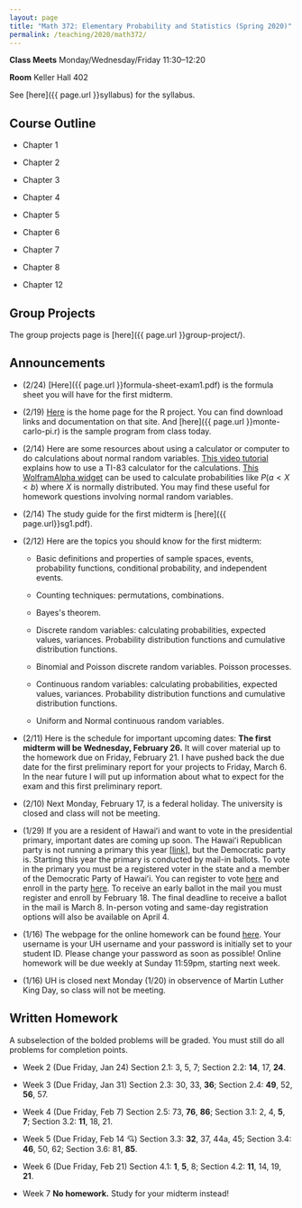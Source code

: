 ```yaml
---
layout: page
title: "Math 372: Elementary Probability and Statistics (Spring 2020)"
permalink: /teaching/2020/math372/
---
```


**Class Meets** Monday/Wednesday/Friday 11:30–12:20

**Room** Keller Hall 402

See [here]({{ page.url }}syllabus) for the syllabus.

Course Outline
------

* Chapter 1

* Chapter 2

* Chapter 3

* Chapter 4

* Chapter 5

* Chapter 6

* Chapter 7

* Chapter 8

* Chapter 12

Group Projects
-----

The group projects page is [here]({{ page.url }}group-project/).

Announcements
-------------

* (2/24) [Here]({{ page.url }}formula-sheet-exam1.pdf) is the formula sheet you will have for the first midterm.

* (2/19) [Here](https://www.r-project.org/) is the home page for the R project. You can find download links and documentation on that site. And [here]({{ page.url }}monte-carlo-pi.r) is the sample program from class today.

* (2/14) Here are some resources about using a calculator or computer to do calculations about normal random variables. [This video tutorial](https://www.youtube.com/watch?v=6kPmX3nNlyw) explains how to use a TI-83 calculator for the calculations. [This WolframAlpha widget](https://www.wolframalpha.com/widgets/gallery/view.jsp?id=98b17f068d5d9b7668e19fb8ae470841) can be used to calculate probabilities like $P(a < X  < b)$ where $X$ is normally distributed. You may find these useful for homework questions involving normal random variables.

* (2/14) The study guide for the first midterm is [here]({{ page.url}}sg1.pdf).

* (2/12) Here are the topics you should know for the first midterm:

    * Basic definitions and properties of sample spaces, events, probability functions, conditional probability, and independent events.

    * Counting techniques: permutations, combinations.

    * Bayes's theorem.

    * Discrete random variables: calculating probabilities, expected values, variances. Probability distribution functions and cumulative distribution functions.

    * Binomial and Poisson discrete random variables. Poisson processes.

    * Continuous random variables: calculating probabilities, expected values, variances. Probability distribution functions and cumulative distribution functions.

    * Uniform and Normal continuous random variables.


* (2/11) Here is the schedule for important upcoming dates: **The first midterm will be Wednesday, February 26.** It will cover material up to the homework due on Friday, February 21. I have pushed back the due date for the first preliminary report for your projects to Friday, March 6. In the near future I will put up information about what to expect for the exam and this first preliminary report.

* (2/10) Next Monday, February 17, is a federal holiday. The university is closed and class will not be meeting.

* (1/29) If you are a resident of Hawaiʻi and want to vote in the presidential primary, important dates are coming up soon. The Hawaiʻi Republican party is not running a primary this year [[link](https://thehill.com/homenews/campaign/474243-hawaii-gop-cancels-presidential-preference-poll-and-commits-delegates-to)], but the Democratic party is. Starting this year the primary is conducted by mail-in ballots. To vote in the primary you must be a registered voter in the state and a member of the Democratic Party of Hawaiʻi. You can register to vote [here](https://olvr.hawaii.gov) and enroll in the party [here](https://hawaiidemocrats.org). To receive an early ballot in the mail you must register and enroll by February 18. The final deadline to receive a ballot in the mail is March 8. In-person voting and same-day registration options will also be available on April 4.

* (1/16) The webpage for the online homework can be found [here](https://webwork.oer.hawaii.edu/webwork2/Math_372_Spring_2020_Williams/). Your username is your UH username and your password is initially set to your student ID. Please change your password as soon as possible! Online homework will be due weekly at Sunday 11:59pm, starting next week.

* (1/16) UH is closed next Monday (1/20) in observence of Martin Luther King Day, so class will not be meeting.


Written Homework
-------

A subselection of the bolded problems will be graded. You must still do all problems for completion points.

* Week 2 (Due Friday, Jan 24) Section 2.1: 3, 5, 7; Section 2.2: **14**, 17, **24**.

* Week 3 (Due Friday, Jan 31) Section 2.3: 30, 33, **36**; Section 2.4: **49**, 52, **56**, 57.

* Week 4 (Due Friday, Feb 7) Section 2.5: 73, **76**, **86**; Section 3.1: 2, 4, **5**, **7**; Section 3.2: **11**, 18, 21.

* Week 5 (Due Friday, Feb 14 💘) Section 3.3: **32**, 37, 44a, 45; Section 3.4: **46**, 50, 62; Section 3.6: 81, **85**.

* Week 6 (Due Friday, Feb 21) Section 4.1: **1**, **5**, 8; Section 4.2: **11**, 14, 19, **21**.

* Week 7 **No homework.** Study for your midterm instead!
